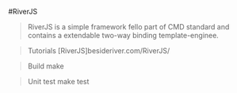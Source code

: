 #RiverJS

>RiverJS is a simple framework fello part of CMD standard and contains a extendable two-way binding template-enginee.

>Tutorials
[RiverJS]besideriver.com/RiverJS/

>Build
make

>Unit test
make test
